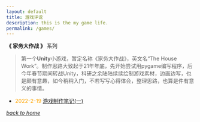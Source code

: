 ```yaml
---
layout: default
title: 游戏评说
description: this is the my game life.
permalink: /games/
---
```


**《 家务大作战 》** 系列
> 第一个**Unity**小游戏，暂定名称《家务大作战》，英文名“The House Work”。制作思路大致起于21年年底，先开始尝试用pygame编写程序，后今年春节期间转战Unity，科研之余陆陆续续绘制游戏素材，边画边写，也是颇有意趣，如今稍稍入门，不若写写心得体会，整理思路，也算是件有意义的事情。

- <font color=orange> 2022-2-19 </font>[游戏制作笔记(一)](/redleaf/chapters/chapter1)

[*back to home*](https://fiiish-yu.github.io/)